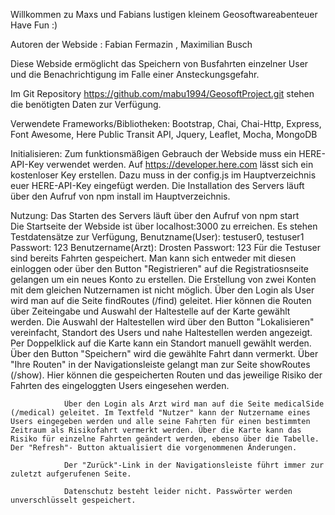 Willkommen zu Maxs und Fabians lustigen kleinem Geosoftwareabenteuer
Have Fun :)

Autoren der Webside : Fabian Fermazin   ,   Maximilian Busch

Diese Webside ermöglicht das Speichern von Busfahrten einzelner User und die Benachrichtigung im Falle einer Ansteckungsgefahr.

Im Git Repository https://github.com/mabu1994/GeosoftProject.git stehen die benötigten Daten zur Verfügung.

Verwendete Frameworks/Bibliotheken: Bootstrap, Chai, Chai-Http, Express, Font Awesome, 
                                    Here Public Transit  API, Jquery, Leaflet, Mocha, MongoDB
                                    


Initialisieren: Zum funktionsmäßigen Gebrauch der Webside muss ein HERE-API-Key verwendet werden.
                Auf https://developer.here.com lässt sich ein kostenloser Key erstellen.
                Dazu muss in der config.js im Hauptverzeichnis euer HERE-API-Key eingefügt werden.
                Die Installation des Servers läuft über den Aufruf von npm install im Hauptverzeichnis.

Nutzung:        Das Starten des Servers läuft über den Aufruf von npm start                
                Die Startseite der Webside ist über localhost:3000 zu erreichen. 
                Es stehen Testdatensätze zur Verfügung, Benutzname(User): testuser0, testuser1 Passwort: 123 
                Benutzername(Arzt): Drosten Passwort: 123
                Für die Testuser sind bereits Fahrten gespeichert. 
                Man kann sich entweder mit diesen einloggen oder über den Button "Registrieren" auf die Registratiosnseite gelangen um ein neues Konto zu erstellen.
                Die Erstellung von zwei Konten mit dem gleichen Nutzernamen ist nicht möglich.
                Über den Login als User wird man auf die Seite findRoutes (/find) geleitet. Hier können die Routen über Zeiteingabe und Auswahl der Haltestelle auf der Karte gewählt werden. Die Auswahl der Haltestellen wird über den Button "Lokalisieren" vereinfacht, Standort des Users und nahe Haltestellen werden angezeigt. Per Doppelklick auf die Karte kann ein Standort manuell gewählt werden. Über den Button "Speichern" wird die gewählte Fahrt dann vermerkt. 
                Über "Ihre Routen" in der Navigationsleiste gelangt man zur Seite showRoutes (/show). Hier können die gespeicherten Routen und das jeweilige Risiko der Fahrten des eingeloggten Users eingesehen werden.


                Über den Login als Arzt wird man auf die Seite medicalSide (/medical) geleitet. Im Textfeld "Nutzer" kann der Nutzername eines Users eingegeben werden und alle seine Fahrten für einen bestimmten Zeitraum als Risikofahrt vermerkt werden. Über die Karte kann das Risiko für einzelne Fahrten geändert werden, ebenso über die Tabelle. Der "Refresh"- Button aktualisiert die vorgenommenen Änderungen.

                Der "Zurück"-Link in der Navigationsleiste führt immer zur zuletzt aufgerufenen Seite.

                Datenschutz besteht leider nicht. Passwörter werden unverschlüsselt gespeichert.
          
